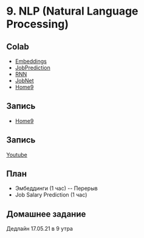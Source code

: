 # 9. NLP (Natural Language Processing)

## Colab
* [Embeddings](https://colab.research.google.com/github/samstikhin/ml2021/blob/master/09-NLP/Embeddings.ipynb)
* [JobPrediction](https://colab.research.google.com/github/samstikhin/ml2021/blob/master/09-NLP/JobPrediction.ipynb)
* [RNN](https://colab.research.google.com/github/samstikhin/ml2021/blob/master/09-NLP/RNN.ipynb)
* [JobNet](https://colab.research.google.com/github/samstikhin/ml2021/blob/master/09-NLP/ImageNet.ipynb)
* [Home9](https://colab.research.google.com/github/samstikhin/ml2021/blob/master/09-NLP/Home9.ipynb)

## Запись 

* [Home9](https://colab.research.google.com/github/samstikhin/ml2021/blob/master/09-NLP/Home9.ipynb)

## Запись 
[Youtube](https://www.youtube.com/watch?v=pwSRxr07jxk)

## План
* Эмбеддинги (1 час)
-- Перерыв
* Job Salary Prediction (1 час)


## Домашнее задание
Дедлайн 17.05.21 в 9 утра
